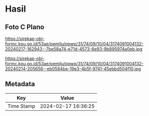 # Hasil

## Foto C Plano

https://sirekap-obj-formc.kpu.go.id/53ae/pemilu/ppwp/31/74/09/10/04/3174091004132-20240217-162943--7be58a74-e71d-4573-8e93-9b895974a0eb.jpg

https://sirekap-obj-formc.kpu.go.id/53ae/pemilu/ppwp/31/74/09/10/04/3174091004132-20240214-205656--eb0584be-19e3-4b5f-9741-45ebbd504f10.jpg


## Metadata

| Key        | Value               |
| ---------- | ------------------- |
| Time Stamp | 2024-02-17 16:36:25 |



